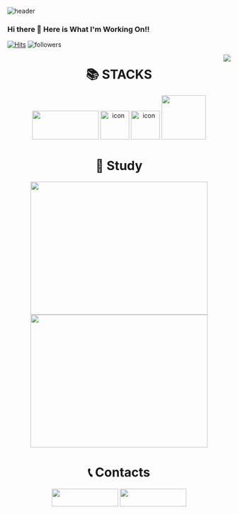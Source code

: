 <!--Header-->
![header](https://capsule-render.vercel.app/api?type=wave&color=auto&customColorList=0,2,2,5,30&height=300&section=header&text=Welcome%20GitHub&fontSize=80&fontAlignY=40&desc=GonoBae&animation=twinkling)
### Hi there 👋 Here is What I'm Working On!!
<!--Hits--> 
[![Hits](https://hits.seeyoufarm.com/api/count/incr/badge.svg?url=https://github.com/GonoBae&count_bg=%23099DD7&title_bg=%23555555&icon=&icon_color=%23E7E7E7&title=hits&edge_flat=false)](https://hits.seeyoufarm.com)
![followers](https://img.shields.io/github/followers/GonoBae?style=social)

<img align='right' src="http://mazassumnida.wtf/api/v2/generate_badge?boj=qldrhqorhsh">


<div align=center><h1>📚 STACKS</h1></div>
<div align=center>
<img src="https://img.shields.io/badge/Unity-black?style=for-the-badge&logo=Unity&logoColor=white", width = "150" height = "65">
<img src="https://techstack-generator.vercel.app/csharp-icon.svg" alt="icon" width="65" height="65" />
<img src="https://techstack-generator.vercel.app/cpp-icon.svg" alt="icon" width="65" height="65" />  
<img src="https://img.shields.io/badge/C-339AF0?style=for-the-badge&logo=C&logoColor=white", width = "100", height = "100">
</div>



<div align=middle>
<div align=middle><h1>📄 Study</h1></div>
<!--GitHub Stats-->
<img align='' src="https://github-readme-stats.vercel.app/api?username=GonoBae&theme=tokyonight&show_icons=true", width = 400, height = 300>
<!--Top Langs-->
<img align='' src="https://github-readme-stats.vercel.app/api/top-langs/?username=GonoBae&layout=compact&theme=tokyonight", width = 400, height = 300>


<div align=middle><h1>📞 Contacts</h1></div>
<a href="https://medium.com/me/stories/public" target="_blank"><img src="https://img.shields.io/badge/MediumBlog-blueviolet?style=flat-square&logo=Medium&logoColor=white", width = "150" height = "40"/></a>
<a href="https://gonobae.github.io/" target="_blank"><img src="https://img.shields.io/badge/GitHubPost-blueviolet?style=flat-square&logo=GitHub Pages&logoColor=white", width = "150" height = "40"/></a>
</div>
